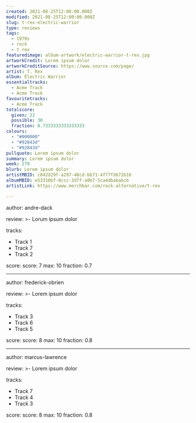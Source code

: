 ```yaml
---
created: 2021-08-25T12:00:00.000Z                            
modified: 2021-08-25T12:00:00.000Z                            
slug: t-rex-electric-warrior                                
type: reviews                                                
tags:                                                        
  - 1970s                                                    
  - rock
  - t rex
featuredimage: album-artwork/electric-warrior-t-rex.jpg      
artworkCredit: Lorem ipsum dolor                             
artworkCreditSource: https://www.source.com/page/            
artist: T. Rex
album: Electric Warrior
essentialtracks:                                             
  - Acme Track
  - Acme Track
favouritetracks:                                            
  - Acme Track
totalscore:                                                  
  given: 22                                                  
  possible: 30
  fraction: 0.7333333333333333
colours:
  - "#000000"
  - "#92843d"
  - "#92843d"
pullquote: Lorem ipsum dolor                                 
summary: Lorem ipsum dolor                                   
week: 279
blurb: Lorem ipsum dolor                                    
artistMBID: c842d29f-a297-48cd-bb71-4f77fd672b16
albumMBID: e53310bf-8ccc-3d7f-a0b7-5ca4dbababcb
artistLink: https://www.merchbar.com/rock-alternative/t-rex

---
```


author: andre-dack

review: >-
 Lorum ipsum dolor

tracks:
  - Track 1
  - Track 7
  - Track 2

score:
  score: 7
  max: 10
  fraction: 0.7

---

author: frederick-obrien

review: >-
  Lorem ipsum dolor

tracks:
  - Track 3
  - Track 6
  - Track 5

score:
  score: 8
  max: 10
  fraction: 0.8

---

author: marcus-lawrence

review: >-
  Lorem ipsum dolor

tracks:
  - Track 7
  - Track 4
  - Track 3

score:
  score: 8
  max: 10
  fraction: 0.8